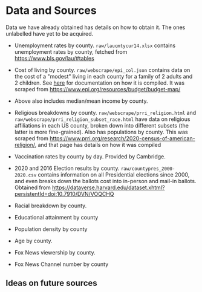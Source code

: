 # Data and Sources


Data we have already obtained has details on how to obtain it. The ones unlabelled have yet to be acquired.

* Unemployment rates by county. `raw/laucmtycur14.xlsx` contains unemployment rates by county, fetched from https://www.bls.gov/lau/#tables

* Cost of living by county. `raw/webscrape/epi_col.json` contains data on the cost of a "modest" living in each county for a family of 2 adults and 2 children. See [here](https://www.epi.org/publication/family-budget-calculator-documentation/) for documentation on how it is compiled. It was scraped from https://www.epi.org/resources/budget/budget-map/ 

* Above also includes median/mean income by county.

* Religious breakdowns by county. `raw/webscrape/prri_religion.html` and `raw/webscrape/prri_religion_subset_race.html` have data on religious affiliations in each US county, broken down into different subsets (the latter is more fine-grained). Also has populations by county. This was scraped from https://www.prri.org/research/2020-census-of-american-religion/, and that page has details on how it was compiled

* Vaccination rates by county by day. Provided by Cambridge.

* 2020 and 2016 Election results by county. `raw/countypres_2000-2020.csv` contains information on all Presidential elections since 2000, and even breaks down the ballots cost into in-person and mail-in ballots. Obtained from https://dataverse.harvard.edu/dataset.xhtml?persistentId=doi:10.7910/DVN/VOQCHQ 

* Racial breakdown by county.

* Educational attainment by county

* Population density by county

* Age by county.

* Fox News viewership by county.

* Fox News Channel number by county

## Ideas on future sources




